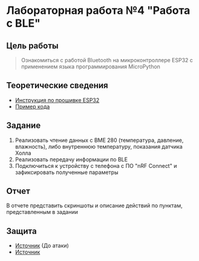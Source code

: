 # Лабораторная работа №4 "Работа с BLE"

## Цель работы
> Ознакомиться с работой Bluetooth на микроконтроллере ESP32 с применением языка программирования MicroPython

## Теоретические сведения
* [Инструкция по прошивке ESP32](../../docs/firmware.md)
* [Пример кода](../../examples/example_6.py)

## Задание
1) Реализовать чтение данных с BME 280 (температура, давление, влажность), либо внутреннюю температуру, показания датчика Холла
2) Реализовать передачу информации по BLE
3) Подключиться к устройству с телефона с ПО "nRF Connect" и зафиксировать полученные параметры

## Отчет
В отчете представить скриншоты и описание действий по пунктам, представленным в задании

## Защита
* [Источник](https://habr.com/ru/companies/dsec/articles/685514/) (До атаки)
* [Источник](https://www.dhgate.com/ru/blog/what-is-bluetooth-technology-and-how-does-it-work-c/)